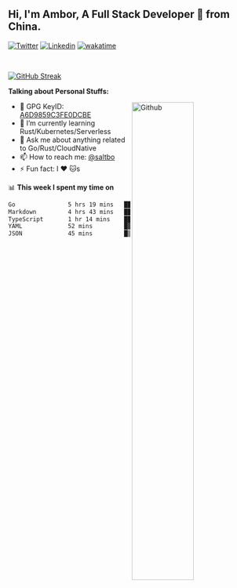 ## Hi, I'm Ambor, A Full Stack Developer 🚀 from China.

[![Twitter](https://img.shields.io/badge/-saltbo-1ca0f1?style=flat&logo=twitter&logoColor=white)](https://twitter.com/rdsaltbo)
[![Linkedin](https://img.shields.io/badge/-saltbo-blue?style=flat&logo=Linkedin&logoColor=white)](https://www.linkedin.com/in/saltbo/)
[![wakatime](https://wakatime.com/badge/user/f82b1c77-faab-48cd-aef5-a12c0aff104b.svg)](https://wakatime.com/@f82b1c77-faab-48cd-aef5-a12c0aff104b)

&nbsp;  

[![GitHub Streak](http://github-readme-streak-stats.herokuapp.com?user=saltbo&hide_border=true&date_format=M%20j%5B%2C%20Y%5D)](https://git.io/streak-stats)

**Talking about Personal Stuffs:**
<!-- Any image aligned to the right. Beware the width  -->
<img width="50%" align="right" alt="Github" src="https://raw.githubusercontent.com/saltbo/saltbo/master/images/git-header.svg" />

- 🤘 GPG KeyID: [A6D9859C3FE0DCBE](https://saltbo.cn/pgp_keys.asc)
- 🌱 I’m currently learning Rust/Kubernetes/Serverless
- 💬 Ask me about anything related to Go/Rust/CloudNative
- 📫 How to reach me: [@saltbo](https://t.me/saltbo)
- ⚡ Fun fact: I :heart: :cat:s


📊 **This week I spent my time on**
<!--START_SECTION:waka-->

```txt
Go               5 hrs 19 mins   █████████▒░░░░░░░░░░░░░░░   37.20 %
Markdown         4 hrs 43 mins   ████████▒░░░░░░░░░░░░░░░░   33.02 %
TypeScript       1 hr 14 mins    ██▒░░░░░░░░░░░░░░░░░░░░░░   08.73 %
YAML             52 mins         █▓░░░░░░░░░░░░░░░░░░░░░░░   06.14 %
JSON             45 mins         █▒░░░░░░░░░░░░░░░░░░░░░░░   05.34 %
```

<!--END_SECTION:waka-->
